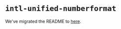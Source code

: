 # `intl-unified-numberformat`

We've migrated the README to [here](../../website/docs/polyfills/intl-numberformat.md).
